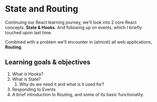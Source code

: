 # State and Routing

Continuing our React learning journey, we'll look into 2 core React concepts. **State & Hooks**. And following up on events, which I briefly touched upon last time.

Combined with a problem we'll encounter in (almost) all web applications, **Routing**.

## Learning goals & objectives

1. What is Hooks?
2. What is State?
   1. Why do we need it and what is it used for?
3. Responding to Events
4. A brief introduction to Routing, and some of its basic functionality.
